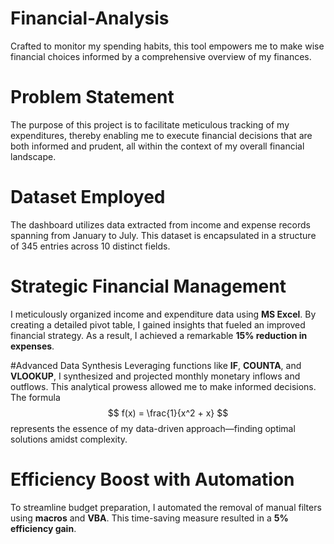 # Financial-Analysis
Crafted to monitor my spending habits, this tool empowers me to make wise financial choices informed by a comprehensive overview of my finances.

# Problem Statement 
The purpose of this project is to facilitate meticulous tracking of my expenditures, thereby enabling me to execute financial decisions that are both informed and prudent, all within the context of my overall financial landscape.

# Dataset Employed 
The dashboard utilizes data extracted from income and expense records spanning from January to July. This dataset is encapsulated in a structure of 345 entries across 10 distinct fields.

# Strategic Financial Management 
I meticulously organized income and expenditure data using **MS Excel**. By creating a detailed pivot table, I gained insights that fueled an improved financial strategy. As a result, I achieved a remarkable **15% reduction in expenses**.

#Advanced Data Synthesis
Leveraging functions like **IF**, **COUNTA**, and **VLOOKUP**, I synthesized and projected monthly monetary inflows and outflows. This analytical prowess allowed me to make informed decisions.
The formula $$ f(x) = \frac{1}{x^2 + x} $$ represents the essence of my data-driven approach—finding optimal solutions amidst complexity.

# Efficiency Boost with Automation
To streamline budget preparation, I automated the removal of manual filters using **macros** and **VBA**. This time-saving measure resulted in a **5% efficiency gain**.

